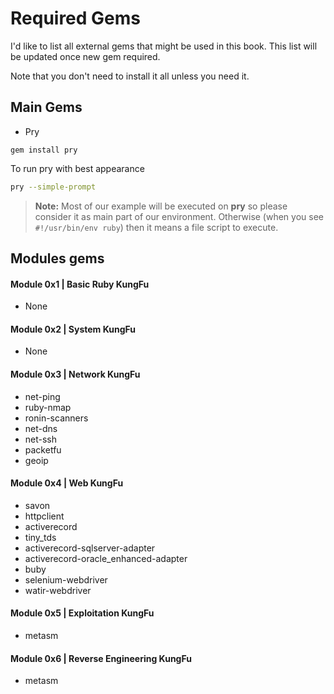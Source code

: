 # Required Gems
I'd like to list all external gems that might be used in this book. This list will be updated once new gem required. 

Note that you don't need to install it all unless you need it.

## Main Gems
- Pry
```
gem install pry
```
To run pry with best appearance
```bash
pry --simple-prompt
```

> **Note:** Most of our example will be executed on **pry** so please consider it as main part of our environment. Otherwise (when you see `#!/usr/bin/env ruby`) then it means a file script to execute.


## Modules gems 


#### Module 0x1 | Basic Ruby KungFu
- None

#### Module 0x2 | System KungFu
- None

#### Module 0x3 | Network KungFu
-  net-ping
-  ruby-nmap 
-  ronin-scanners
-  net-dns
-  net-ssh
-  packetfu
-  geoip

#### Module 0x4 | Web KungFu
- savon 
- httpclient
- activerecord
- tiny_tds 
- activerecord-sqlserver-adapter 
- activerecord-oracle_enhanced-adapter
- buby
- selenium-webdriver 
- watir-webdriver

#### Module 0x5 | Exploitation KungFu
- metasm

#### Module 0x6 | Reverse Engineering KungFu
- metasm